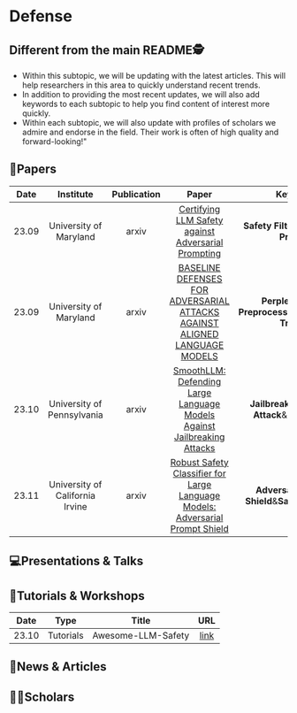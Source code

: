 # Defense

## Different from the main README🕵️

- Within this subtopic, we will be updating with the latest articles. This will help researchers in this area to quickly understand recent trends.
- In addition to providing the most recent updates, we will also add keywords to each subtopic to help you find content of interest more quickly.
- Within each subtopic, we will also update with profiles of scholars we admire and endorse in the field. Their work is often of high quality and forward-looking!"


## 📑Papers

| Date  |            Institute            | Publication |                                                       Paper                                                       |                            Keywords                             |
|:-----:|:-------------------------------:|:-----------:|:-----------------------------------------------------------------------------------------------------------------:|:---------------------------------------------------------------:|
| 23.09 |     University of Maryland      |    arxiv    |              [Certifying LLM Safety against Adversarial Prompting](https://arxiv.org/abs/2309.02705)              |            **Safety Filter**&**Adversarial Prompts**            |
| 23.09 |     University of Maryland      |    arxiv    |   [BASELINE DEFENSES FOR ADVERSARIAL ATTACKS AGAINST ALIGNED LANGUAGE MODELS](https://arxiv.org/abs/2309.00614)   | **Perplexity**&**Input Preprocessing**&**Adversarial Training** |
| 23.10 |   University of Pennsylvania    |    arxiv    |    [SmoothLLM: Defending Large Language Models Against Jailbreaking Attacks](https://arxiv.org/abs/2310.03684)    |      **Jailbreak**&**Adversarial Attack**&**Perturbation**      |
| 23.11 | University of California Irvine |    arxiv    | [Robust Safety Classifier for Large Language Models: Adversarial Prompt Shield](https://arxiv.org/abs/2311.00172) |       **Adversarial Prompt Shield**&**Safety Classifier**       |



## 💻Presentations & Talks


## 📖Tutorials & Workshops

| Date  |   Type    |       Title        |                         URL                          |
|:-----:|:---------:|:------------------:|:----------------------------------------------------:|
| 23.10 | Tutorials | Awesome-LLM-Safety | [link](https://github.com/ydyjya/Awesome-LLM-Safety) |

## 📰News & Articles

## 🧑‍🏫Scholars
